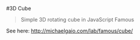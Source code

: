 #3D Cube
> Simple 3D rotating cube in JavaScript Famous 

See here: http://michaelgaio.com/lab/famous/cube/
